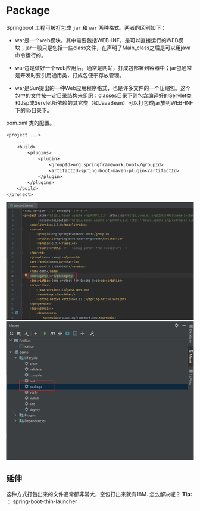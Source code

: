 # Package 
Springboot 工程可被打包成 `jar` 和 `war` 两种格式。两者的区别如下：
- war是一个web模块，其中需要包括WEB-INF，是可以直接运行的WEB模块；jar一般只是包括一些class文件，在声明了Main_class之后是可以用java命令运行的。

- war包是做好一个web应用后，通常是网站，打成包部署到容器中；jar包通常是开发时要引用通用类，打成包便于存放管理。

- war是Sun提出的一种Web应用程序格式，也是许多文件的一个压缩包。这个包中的文件按一定目录结构来组织；classes目录下则包含编译好的Servlet类和Jsp或Servlet所依赖的其它类（如JavaBean）可以打包成jar放到WEB-INF下的lib目录下。

pom.xml 类的配置。   
```
<project ...>
    ...
    <build>
        <plugins>
            <plugin>
                <groupId>org.springframework.boot</groupId>
                <artifactId>spring-boot-maven-plugin</artifactId>
            </plugin>
        </plugins>
    </build>
</project>
```
  ![](../images/springboot-package-1.png)
  ![](../images/springboot-package.png)

## 延伸
这种方式打包出来的文件通常都非常大，空包打出来就有18M. 怎么解决呢？
**Tip:** ： spring-boot-thin-launcher
